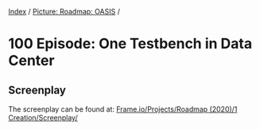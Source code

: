 [Index](../../README.md) / [Picture: Roadmap: OASIS](../README.md) /

# 100 Episode: One Testbench in Data Center

## Screenplay

The screenplay can be found at: [Frame.io/Projects/Roadmap (2020)/1 Creation/Screenplay/](https://app.frame.io/projects/8084ad37-8419-4389-bc0f-5702e3674ba5/22721050-2e68-4353-923d-6062e869356c)
